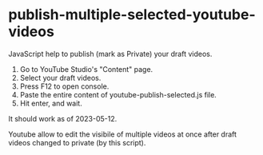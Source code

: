 # publish-multiple-selected-youtube-videos
JavaScript help to publish (mark as Private) your draft videos.

1. Go to YouTube Studio's "Content" page.
2. Select your draft videos.
3. Press F12 to open console.
4. Paste the entire content of youtube-publish-selected.js file.
5. Hit enter, and wait.

It should work as of 2023-05-12.

Youtube allow to edit the visibile of multiple videos at once after draft videos changed to private (by this script).
